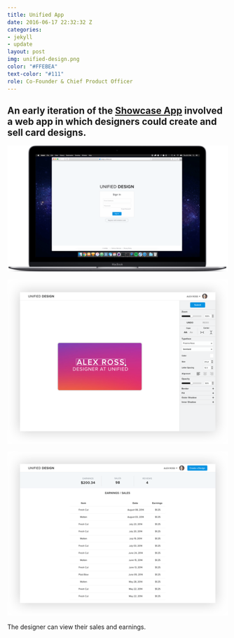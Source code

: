 ```yaml
---
title: Unified App
date: 2016-06-17 22:32:32 Z
categories:
- jekyll
- update
layout: post
img: unified-design.png
color: "#FFEBEA"
text-color: "#111"
role: Co-Founder & Chief Product Officer
---
```


## An early iteration of the **[Showcase App](/showcase-app)** involved a web app in which designers could create and sell card designs.

![portal mac](/img/portal-macfront.png)

![portal 1](/img/portal1.png)

![portal 1](/img/portal2.png)

<div class="caption">The designer can view their sales and earnings.</div>
